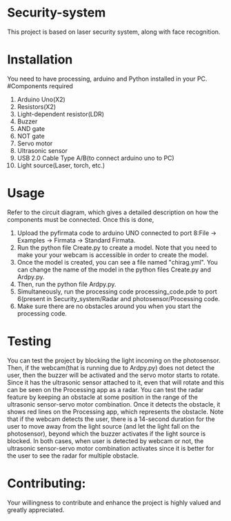 # Security-system
This project is based on laser security system, along with face recognition.
# Installation
You need to have processing, arduino and Python installed in your PC.
#Components required
1. Arduino Uno(X2)
2. Resistors(X2)
3. Light-dependent resistor(LDR)
4. Buzzer
5. AND gate
6. NOT gate
7. Servo motor
8. Ultrasonic sensor
9. USB 2.0 Cable Type A/B(to connect arduino uno to PC)
10. Light source(Laser, torch, etc.) 
# Usage
Refer to the circuit diagram, which gives a detailed description on how the components must be connected.
Once this is done, 
1. Upload the pyfirmata code to arduino UNO connected to port 8:File -> Examples -> Firmata -> Standard Firmata.
2. Run the python file Create.py to create a model. Note that you need to make your your webcam is accessible in order to create the model.
3. Once the model is created, you can see a file named "chirag.yml". You can change the name of the model in the python files Create.py and Ardpy.py.
4. Then, run the python file Ardpy.py.
5. Simultaneously, run the processing code processing_code.pde to port 6(present in Security_system/Radar and photosensor/Processing code.
6. Make sure there are no obstacles around you when you start the processing code.
# Testing
You can test the project by blocking the light incoming on the photosensor. Then, if the webcam(that is running due to Ardpy.py) does not detect the user, then the buzzer will be activated and the servo motor starts to rotate. Since it has the ultrasonic sensor attached to it, even that will rotate and this can be seen on the Processing app as a radar.
You can test the radar feature by keeping an obstacle at some position in the range of the ultrasonic sensor-servo motor combination. Once it detects the obstacle, it shows red lines on the Processing app, which represents the obstacle.
Note that if the webcam detects the user, there is a 14-second duration for the user to move away from the light source (and let the light fall on the photosensor), beyond which the buzzer activates if the light source is blocked. In both cases, when user is detected by webcam or not, the ultrasonic sensor-servo motor combination activates since it is better for the user to see the radar for multiple obstacle.
# Contributing:
Your willingness to contribute and enhance the project is highly valued and greatly appreciated.
